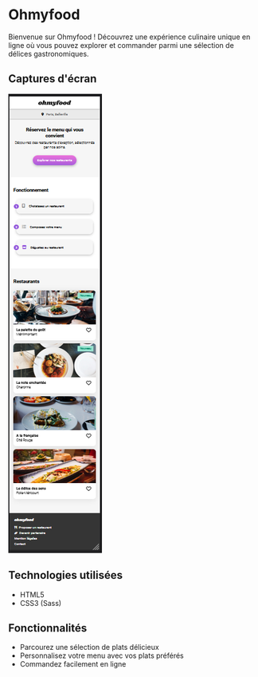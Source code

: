 # Ohmyfood

Bienvenue sur Ohmyfood ! Découvrez une expérience culinaire unique en ligne où vous pouvez explorer et commander parmi une sélection de délices gastronomiques.

## Captures d'écran

![Capture d'écran 1](/screenshot/Capture.png)

## Technologies utilisées

- HTML5
- CSS3 (Sass)

## Fonctionnalités

- Parcourez une sélection de plats délicieux
- Personnalisez votre menu avec vos plats préférés
- Commandez facilement en ligne
